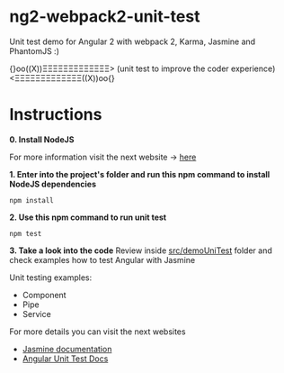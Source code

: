# ng2-webpack2-unit-test
Unit test demo for Angular 2 with webpack 2, Karma, Jasmine and PhantomJS :)

{}oo((X))ΞΞΞΞΞΞΞΞΞΞΞΞΞ> (unit test to improve the coder experience) <ΞΞΞΞΞΞΞΞΞΞΞΞΞ((X))oo{}

# Instructions

**0. Install NodeJS**

For more information visit the next website -> [here](https://nodejs.org/es/)

**1. Enter into the project's folder and run this npm command to install NodeJS dependencies**

 ``` [console]
 npm install
 ```

**2. Use this npm command to run unit test**

 ``` [console]
npm test
 ```

 **3. Take a look into the code**
Review inside [src/demoUniTest](https://github.com/techfano/ng2-webpack2-unit-test/tree/master/src/demoUnitTest) folder and check examples how to test Angular with Jasmine

Unit testing examples:
- Component
- Pipe
- Service

For more details you can visit the next websites

- [Jasmine documentation](https://jasmine.github.io/2.4/introduction.html)
- [Angular Unit Test Docs](https://angular.io/docs/ts/latest/guide/testing.html)
